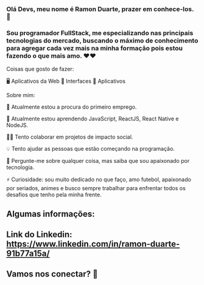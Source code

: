 ### Olá Devs, meu nome é Ramon Duarte, prazer em conhece-los. 👋

### Sou programador FullStack, me especializando nas principais tecnologias do mercado, buscando o máximo de conhecimento para agregar cada vez mais na minha formação pois estou fazendo o que mais amo. ❤️❤️


Coisas que gosto de fazer:

🖥 Aplicativos da Web
🎨 Interfaces
📱 Aplicativos

Sobre mim: 

🔭 Atualmente estou a procura do primeiro emprego.

🌱 Atualmente estou aprendendo JavaScript, ReactJS, React Native e NodeJS.

✊🏽 Tento colaborar em projetos de impacto social.

💡 Tento ajudar as pessoas que estão começando na programação.

💬 Pergunte-me sobre qualquer coisa, mas saiba que sou apaixonado por tecnologia.

⚡ Curiosidade: sou muito dedicado no que faço, amo futebol, apaixonado por seriados, animes e busco sempre trabalhar para enfrentar todos os desafios que tenho pela minha frente.


## Algumas informações: 

## Link do Linkedin: https://www.linkedin.com/in/ramon-duarte-91b77a15a/

## Vamos nos conectar? 👋
